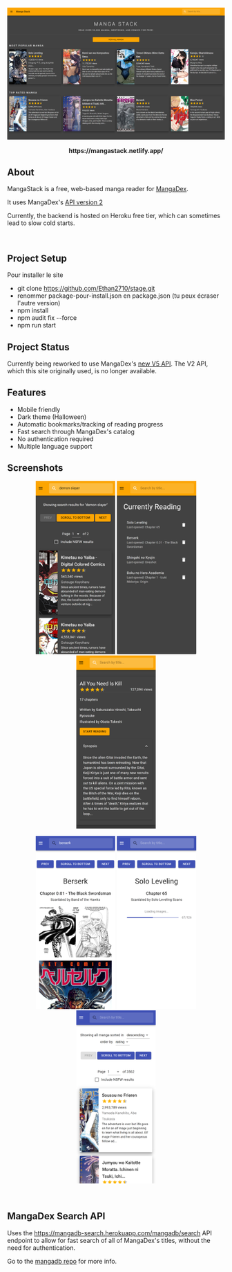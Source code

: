 <p align="center">
  <a href="https://mangastack.netlify.app/">
    <img src="./screenshots/home-dark-desktop.png" alt="MangaStack Home Page">
  </a>
</p>
<p align="center"><b>https://mangastack.netlify.app/</b></p>

## About

MangaStack is a free, web-based manga reader for [MangaDex](https://mangadex.org/).

It uses MangaDex's [API version 2](https://mangadex.org/thread/351011)

Currently, the backend is hosted on Heroku free tier, which can sometimes lead to slow cold starts.

<br>

## Project Setup
Pour installer le site

- git clone https://github.com/Ethan2710/stage.git
- renommer package-pour-install.json en package.json (tu peux écraser l'autre version)
- npm install
- npm audit fix --force
- npm run start

## Project Status

Currently being reworked to use MangaDex's [new V5 API](https://api.mangadex.org/docs.html). The V2 API, which this site originally used, is no longer available.

## Features

- Mobile friendly
- Dark theme (Halloween)
- Automatic bookmarks/tracking of reading progress
- Fast search through MangaDex's catalog
- No authentication required
- Multiple language support
  <br>

## Screenshots

<p align="center">
  <img height="400" src="./screenshots/search-dark-iphone-x.png">
  <img height="400" src="./screenshots/currently-reading-dark-iphone-x.png">
  <img height="400" src="./screenshots/manga-dark-iphone-x.png">
</p>
<p align="center">
  <img height="400" src="./screenshots/read-light-iphone-x.png">
  <img height="400" src="./screenshots/loading-light-iphone-x.png">
  <img height="400" src="./screenshots/all-light-iphone-x.png">
</p>

<br>

## MangaDex Search API

Uses the https://mangadb-search.herokuapp.com/mangadb/search API endpoint to allow for fast search of all of MangaDex's titles, without the need for authentication.

Go to the [mangadb repo](https://github.com/tacticaltofu/mangadb) for more info.
